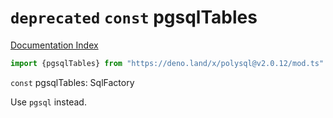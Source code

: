 # `deprecated` `const` pgsqlTables

[Documentation Index](../README.md)

```ts
import {pgsqlTables} from "https://deno.land/x/polysql@v2.0.12/mod.ts"
```

`const` pgsqlTables: SqlFactory

Use `pgsql` instead.


